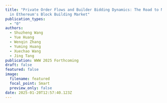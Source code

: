 ```yaml
---
title: "Private Order Flows and Builder Bidding Dynamics: The Road to Monopoly
  in Ethereum's Block Building Market"
publication_types:
  - "0"
authors:
  - Shuzheng Wang
  - Yue Huang
  - Wenqin Zhang
  - Yuming Huang
  - Xuechao Wang
  - Jing Tang
publication: WWW 2025 Forthcoming
draft: false
featured: false
image:
  filename: featured
  focal_point: Smart
  preview_only: false
date: 2025-01-20T12:57:40.123Z
---
```

